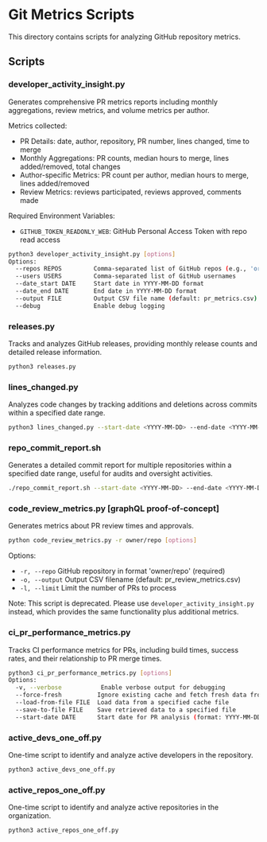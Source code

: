 # Git Metrics Scripts

This directory contains scripts for analyzing GitHub repository metrics.

## Scripts

### developer_activity_insight.py
Generates comprehensive PR metrics reports including monthly aggregations, review metrics, and volume metrics per author.

Metrics collected:
- PR Details: date, author, repository, PR number, lines changed, time to merge
- Monthly Aggregations: PR counts, median hours to merge, lines added/removed, total changes
- Author-specific Metrics: PR count per author, median hours to merge, lines added/removed
- Review Metrics: reviews participated, reviews approved, comments made

Required Environment Variables:
- `GITHUB_TOKEN_READONLY_WEB`: GitHub Personal Access Token with repo read access

```bash
python3 developer_activity_insight.py [options]
Options:
  --repos REPOS         Comma-separated list of GitHub repos (e.g., 'org1/repo1,org2/repo2')
  --users USERS         Comma-separated list of GitHub usernames
  --date_start DATE     Start date in YYYY-MM-DD format
  --date_end DATE       End date in YYYY-MM-DD format
  --output FILE         Output CSV file name (default: pr_metrics.csv)
  --debug               Enable debug logging
```

### releases.py
Tracks and analyzes GitHub releases, providing monthly release counts and detailed release information.

```bash
python3 releases.py
```

### lines_changed.py
Analyzes code changes by tracking additions and deletions across commits within a specified date range.

```bash
python3 lines_changed.py --start-date <YYYY-MM-DD> --end-date <YYYY-MM-DD>
```

### repo_commit_report.sh
Generates a detailed commit report for multiple repositories within a specified date range, useful for audits and oversight activities.

```bash
./repo_commit_report.sh --start-date <YYYY-MM-DD> --end-date <YYYY-MM-DD> --repos <owner1/repo1,owner2/repo2>
```

### code_review_metrics.py [graphQL proof-of-concept]
Generates metrics about PR review times and approvals.

```bash
python code_review_metrics.py -r owner/repo [options]
```

Options:
- `-r, --repo`     GitHub repository in format 'owner/repo' (required)
- `-o, --output`   Output CSV filename (default: pr_review_metrics.csv)
- `-l, --limit`    Limit the number of PRs to process

Note: This script is deprecated. Please use `developer_activity_insight.py` instead, which provides the same functionality plus additional metrics.

### ci_pr_performance_metrics.py
Tracks CI performance metrics for PRs, including build times, success rates, and their relationship to PR merge times.

```bash
python3 ci_pr_performance_metrics.py [options]
Options:
  -v, --verbose           Enable verbose output for debugging
  --force-fresh          Ignore existing cache and fetch fresh data from GitHub
  --load-from-file FILE  Load data from a specified cache file
  --save-to-file FILE    Save retrieved data to a specified file
  --start-date DATE      Start date for PR analysis (format: YYYY-MM-DD, default: 2024-01-01)
```

### active_devs_one_off.py
One-time script to identify and analyze active developers in the repository.

```bash
python3 active_devs_one_off.py
```

### active_repos_one_off.py
One-time script to identify and analyze active repositories in the organization.

```bash
python3 active_repos_one_off.py
```